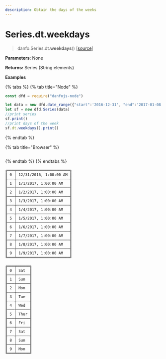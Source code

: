 ```yaml
---
description: Obtain the days of the weeks
---
```


# Series.dt.weekdays

> danfo.Series.dt.**weekdays**\(\)    \[[source](https://github.com/opensource9ja/danfojs/blob/master/danfojs/src/core/timeseries.js#L255)\]

**Parameters**: None

**Returns:** Series \(String elements\)

**Examples**

{% tabs %}
{% tab title="Node" %}
```javascript
const dfd = require("danfojs-node")

let data = new dfd.date_range({"start":'2016-12-31', "end":'2017-01-08'})
let sf = new dfd.Series(data)
//print series
sf.print()
//print days of the week
sf.dt.weekdays().print()
```
{% endtab %}

{% tab title="Browser" %}
```

```
{% endtab %}
{% endtabs %}

```text
╔═══╤════════════════════════╗
║ 0 │ 12/31/2016, 1:00:00 AM ║
╟───┼────────────────────────╢
║ 1 │ 1/1/2017, 1:00:00 AM   ║
╟───┼────────────────────────╢
║ 2 │ 1/2/2017, 1:00:00 AM   ║
╟───┼────────────────────────╢
║ 3 │ 1/3/2017, 1:00:00 AM   ║
╟───┼────────────────────────╢
║ 4 │ 1/4/2017, 1:00:00 AM   ║
╟───┼────────────────────────╢
║ 5 │ 1/5/2017, 1:00:00 AM   ║
╟───┼────────────────────────╢
║ 6 │ 1/6/2017, 1:00:00 AM   ║
╟───┼────────────────────────╢
║ 7 │ 1/7/2017, 1:00:00 AM   ║
╟───┼────────────────────────╢
║ 8 │ 1/8/2017, 1:00:00 AM   ║
╟───┼────────────────────────╢
║ 9 │ 1/9/2017, 1:00:00 AM   ║
╚═══╧════════════════════════╝

╔═══╤══════╗
║ 0 │ Sat  ║
╟───┼──────╢
║ 1 │ Sun  ║
╟───┼──────╢
║ 2 │ Mon  ║
╟───┼──────╢
║ 3 │ Tue  ║
╟───┼──────╢
║ 4 │ Wed  ║
╟───┼──────╢
║ 5 │ Thur ║
╟───┼──────╢
║ 6 │ Fri  ║
╟───┼──────╢
║ 7 │ Sat  ║
╟───┼──────╢
║ 8 │ Sun  ║
╟───┼──────╢
║ 9 │ Mon  ║
╚═══╧══════╝
```

